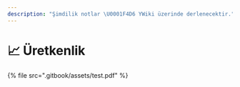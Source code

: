 ```yaml
---
description: "Şimdilik notlar \U0001F4D6 YWiki üzerinde derlenecektir."
---
```


# 📈 Üretkenlik

{% file src=".gitbook/assets/test.pdf" %}



